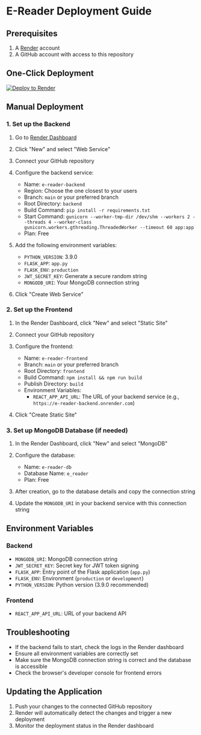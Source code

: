# E-Reader Deployment Guide

## Prerequisites

1. A [Render](https://render.com) account
2. A GitHub account with access to this repository

## One-Click Deployment

[![Deploy to Render](https://render.com/images/deploy-to-render-button.svg)](https://render.com/deploy?repo=https://github.com/dheerajgaurgithub/E-Reader-integraminds)

## Manual Deployment

### 1. Set up the Backend

1. Go to [Render Dashboard](https://dashboard.render.com/)
2. Click "New" and select "Web Service"
3. Connect your GitHub repository
4. Configure the backend service:
   - Name: `e-reader-backend`
   - Region: Choose the one closest to your users
   - Branch: `main` or your preferred branch
   - Root Directory: `backend`
   - Build Command: `pip install -r requirements.txt`
   - Start Command: `gunicorn --worker-tmp-dir /dev/shm --workers 2 --threads 4 --worker-class gunicorn.workers.gthreading.ThreadedWorker --timeout 60 app:app`
   - Plan: Free

5. Add the following environment variables:
   - `PYTHON_VERSION`: 3.9.0
   - `FLASK_APP`: `app.py`
   - `FLASK_ENV`: `production`
   - `JWT_SECRET_KEY`: Generate a secure random string
   - `MONGODB_URI`: Your MongoDB connection string

6. Click "Create Web Service"

### 2. Set up the Frontend

1. In the Render Dashboard, click "New" and select "Static Site"
2. Connect your GitHub repository
3. Configure the frontend:
   - Name: `e-reader-frontend`
   - Branch: `main` or your preferred branch
   - Root Directory: `frontend`
   - Build Command: `npm install && npm run build`
   - Publish Directory: `build`
   - Environment Variables:
     - `REACT_APP_API_URL`: The URL of your backend service (e.g., `https://e-reader-backend.onrender.com`)

4. Click "Create Static Site"

### 3. Set up MongoDB Database (if needed)

1. In the Render Dashboard, click "New" and select "MongoDB"
2. Configure the database:
   - Name: `e-reader-db`
   - Database Name: `e_reader`
   - Plan: Free

3. After creation, go to the database details and copy the connection string
4. Update the `MONGODB_URI` in your backend service with this connection string

## Environment Variables

### Backend

- `MONGODB_URI`: MongoDB connection string
- `JWT_SECRET_KEY`: Secret key for JWT token signing
- `FLASK_APP`: Entry point of the Flask application (`app.py`)
- `FLASK_ENV`: Environment (`production` or `development`)
- `PYTHON_VERSION`: Python version (3.9.0 recommended)

### Frontend

- `REACT_APP_API_URL`: URL of your backend API

## Troubleshooting

- If the backend fails to start, check the logs in the Render dashboard
- Ensure all environment variables are correctly set
- Make sure the MongoDB connection string is correct and the database is accessible
- Check the browser's developer console for frontend errors

## Updating the Application

1. Push your changes to the connected GitHub repository
2. Render will automatically detect the changes and trigger a new deployment
3. Monitor the deployment status in the Render dashboard
